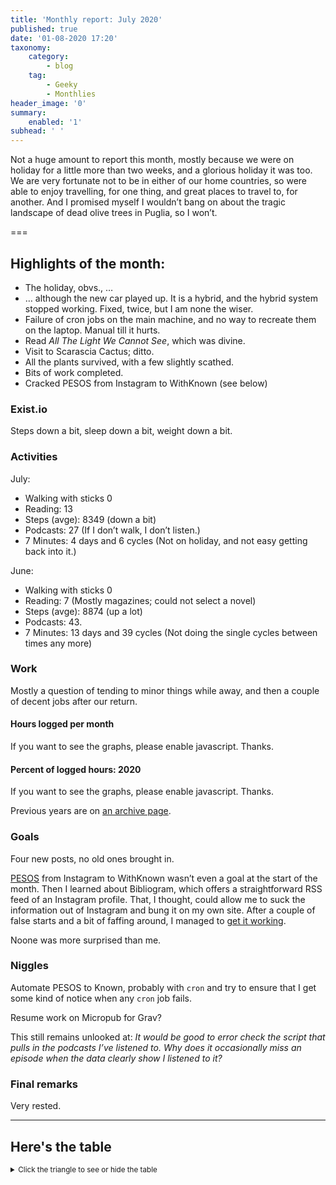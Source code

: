 ```yaml
---
title: 'Monthly report: July 2020'
published: true
date: '01-08-2020 17:20'
taxonomy:
    category:
        - blog
    tag:
        - Geeky
        - Monthlies
header_image: '0'
summary:
    enabled: '1'
subhead: ' '
---
```


Not a huge amount to report this month, mostly because we were on holiday for a little more than two weeks, and a glorious holiday it was too. We are very fortunate not to be in either of our home countries, so were able to enjoy travelling, for one thing, and great places to travel to, for another. And I promised myself I wouldn’t bang on about the tragic landscape of dead olive trees in Puglia, so I won’t.

===

## Highlights of the month:

- The holiday, obvs., …
- … although the new car played up. It is a hybrid, and the hybrid system stopped working. Fixed, twice, but I am none the wiser.
- Failure of cron jobs on the main machine, and no way to recreate them on the laptop. Manual till it hurts.
- Read *All The Light We Cannot See*, which was divine.
- Visit to Scarascia Cactus; ditto.
- All the plants survived, with a few slightly scathed.
- Bits of work completed.
- Cracked PESOS from Instagram to WithKnown (see below)

### Exist.io

Steps down a bit, sleep down a bit, weight down a bit.

### Activities
July: 
* Walking with sticks 0
* Reading: 13
* Steps (avge): 8349 (down a bit) 
* Podcasts: 27 (If I don’t walk, I don’t listen.)
* 7 Minutes: 4 days and 6 cycles (Not on holiday, and not easy getting back into it.)

June: 
* Walking with sticks 0
* Reading: 7 (Mostly magazines; could not select a novel)
* Steps (avge): 8874 (up a lot)
* Podcasts: 43.
* 7 Minutes: 13 days and 39 cycles (Not doing the single cycles between times any more)

### Work

Mostly a question of tending to minor things while away, and then a couple of decent jobs after our return.

#### Hours logged per month
<noscript>
    <style type="text/css">
        .ct-minor-seventh {display:none;}
    </style>
    <div class="notices blue">
<p>If you want to see the graphs, please enable javascript. Thanks.</p>
    </div>
</noscript>
<div class="ct-chart ct-minor-seventh">
<ul style="list-style-type: none; padding-left:2.4rem;">
<li><span style="color:red;">2020</span></li><li><span style="color:green;">2019</span></li><li><span style="color:blue;">2018</span></li></ul>
</div>

#### Percent of logged hours: 2020
<noscript>
    <style type="text/css">
        .ct-minor-seventh {display:none;}
    </style>
    <div class="notices blue">
<p>If you want to see the graphs, please enable javascript. Thanks.</p>
    </div>
</noscript>
<div class="ct-chart-2 ct-minor-seventh">
<ul style="list-style-type: none; padding-left:2.4rem;">
<li><span style="color:blue;">Admin</span></li><li><span style="color:green;">Eat This Podcast</span></li></ul>
</div> 

Previous years are on [an archive page](https://jeremycherfas.net/blog/working-life).

### Goals

Four new posts, no old ones brought in.

[PESOS](https://indieweb.org/pesos) from Instagram to WithKnown wasn’t even a goal at the start of the month. Then I learned about Bibliogram, which offers a straightforward RSS feed of an Instagram profile. That, I thought, could allow me to suck the information out of Instagram and bung it on my own site. After a couple of false starts and a bit of faffing around, I managed to [get it working](https://www.jeremycherfas.net/blog/pesos-from-instagram-to-withknown).

Noone was more surprised than me.

### Niggles

Automate PESOS to Known, probably with `cron` and try to ensure that I get some kind of notice when any `cron` job fails.

Resume work on Micropub for Grav?

This still remains unlooked at: *It would be good to error check the script that pulls in the podcasts I’ve listened to. Why does it occasionally miss an episode when the data clearly show I listened to it?*

### Final remarks

Very rested.


<script>
var data = {
series: [
		{ name: 'Hours logged 2018', data: [0,0,152,159, 151,96,68,185,131,100,0,0] },
		{ name: 'Hours logged 2019', data: [95,121,158,128,145,75,58,110,128,96.5,154.1,96.1] },
		{ name: 'Hours logged 2020', data: [89.25,129,164.1,175,170,171,83.33,,,,,] }
		]
};

var options = {
	axisY: {
		type: Chartist.FixedScalesAxis,
		high: 200,
		low: 0,
		divisor: 8
	},
	axisX: {
		type: Chartist.StepAxis,
		ticks: ['Jan','Feb','Mar','Apr','May','Jun','Jul','Aug','Sep','Oct','Nov','Dec'],
		stretch: false
	},
}

new Chartist.Bar('.ct-chart', data, options);


new Chartist.Bar('.ct-chart-2', {
  labels: ['Jan','Feb','Mar','Apr','May','Jun','Jul','Aug','Sep','Oct','Nov','Dec'],
  series: [
    [48,45,38,36,40,26,44,,,,,],
    [19,17,27,18,22,19,12,,,,,]
  ]
}, 
{
  stackBars: true,
	axisY: {
		type: Chartist.FixedScalesAxis,
		high: 100,
		low: 0,
		ticks: [20, 40, 60, 80]
	},

}).on('draw', function(data) {
  if(data.type === 'bar') {
    data.element.attr({
      style: 'stroke-width: 30px'
    });
  }
});

</script>

----

## Here's the table
<details>
<summary style="font-size: smaller;">Click the triangle to see or hide the table</summary>
<table class="worktable">
<thead>
<tr>
<th style="text-align: right;" class="bigrow">Month</th>
<th style="text-align: center;" class="bigrow">Total</th>
<th style="text-align: center;" class="smallrow">Daily</th>
<th style="text-align: center;"class="smallrow">Admin %</th>
<th style="text-align: center;"class="smallrow">ETP %</th>
<th style="text-align: center;"class="smallrow">Other %</th>
</tr>
</thead>
<tbody>
<tr>
<td style="text-align: right;">07</td>
<td style="text-align: center;">83.33</td>
<td style="text-align: center;">4.17</td>
<td style="text-align: center;">44</td>
<td style="text-align: center;">12</td>
<td style="text-align: center;">44</td>
</tr>
<tr>
<td style="text-align: right;">06</td>
<td style="text-align: center;">171</td>
<td style="text-align: center;">5.70</td>
<td style="text-align: center;">26</td>
<td style="text-align: center;">19</td>
<td style="text-align: center;">55</td>
</tr>
<tr>
<td style="text-align: right;">05</td>
<td style="text-align: center;">170</td>
<td style="text-align: center;">5.67</td>
<td style="text-align: center;">40</td>
<td style="text-align: center;">22</td>
<td style="text-align: center;">38</td>
</tr>
<tr>
<td style="text-align: right;">04</td>
<td style="text-align: center;">175</td>
<td style="text-align: center;">6.03</td>
<td style="text-align: center;">36</td>
<td style="text-align: center;">18</td>
<td style="text-align: center;">46</td>
</tr>
<tr>
<td style="text-align: right;">03</td>
<td style="text-align: center;">164</td>
<td style="text-align: center;">7.50</td>
<td style="text-align: center;">38</td>
<td style="text-align: center;">27</td>
<td style="text-align: center;">35</td>
</tr>
<tr>
<td style="text-align: right;">02</td>
<td style="text-align: center;">129.0</td>
<td style="text-align: center;">6.50</td>
<td style="text-align: center;">45</td>
<td style="text-align: center;">17</td>
<td style="text-align: center;">38</td>
</tr>
<tr>
<td style="text-align: right;">2020-01</td>
<td style="text-align: center;">89.25</td>
<td style="text-align: center;">5.25</td>
<td style="text-align: center;">48</td>
<td style="text-align: center;">19</td>
<td style="text-align: center;">43</td>
</tr>
</tbody>
</table>
</details>


